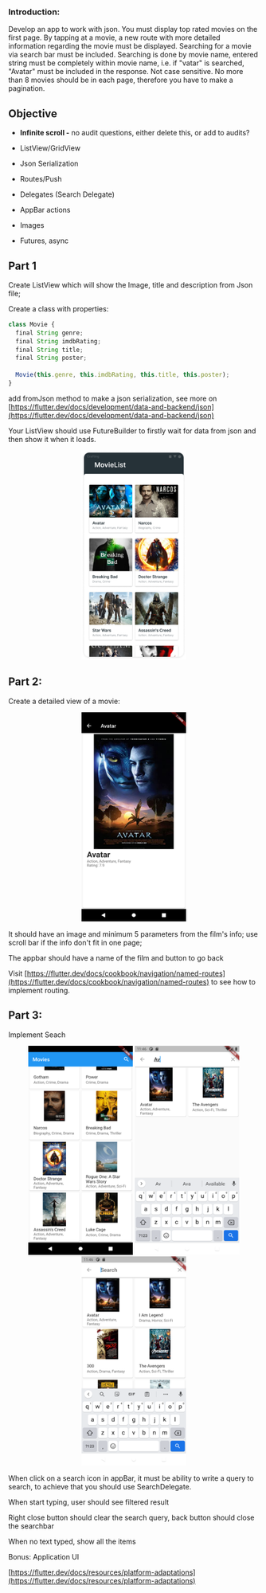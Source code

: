 ### Introduction:

Develop an app to work with json. You must display top rated movies on the first page. By tapping at a movie, a new route with more detailed information regarding the movie must be displayed. Searching for a movie via search bar must be included. Searching is done by movie name, entered string must be completely within movie name, i.e. if "vatar" is searched, "Avatar" must be included in the response. Not case sensitive. No more than 8 movies should be in each page, therefore you have to make a pagination.

## Objective

- **Infinite scroll -** no audit questions, either delete this, or add to audits?

- ListView/GridView
- Json Serialization
- Routes/Push
- Delegates (Search Delegate)
- AppBar actions
- Images
- Futures, async

## Part 1

Create ListView which will show the Image, title and description from Json file;

Create a class with properties:

```jsx
class Movie {
  final String genre;
  final String imdbRating;
  final String title;
  final String poster;

  Movie(this.genre, this.imdbRating, this.title, this.poster);
}
```

add fromJson method to make a json serialization, see more on [https://flutter.dev/docs/development/data-and-backend/json](https://flutter.dev/docs/development/data-and-backend/json)

Your ListView should use FutureBuilder to firstly wait for data from json and then show it when it loads.

<p align="center">
<img src="https://github.com/alem-01/alem_public/blob/master/resources/movieList.01.png?raw=true" alt="drawing" width="210" height = "420"/>
</p>

## Part 2:

Create a detailed view of a movie:

<p align="center">
<img src="https://github.com/alem-01/alem_public/blob/master/resources/movieList.02.png?raw=true" alt="drawing" width="210" height = "420"/>
</p>

It should have an image and minimum 5 parameters from the film's info; use scroll bar if the info don't fit in one page;

The appbar should have a name of the film and button to go back

Visit  [https://flutter.dev/docs/cookbook/navigation/named-routes](https://flutter.dev/docs/cookbook/navigation/named-routes) to see how to implement routing.

## Part 3:

Implement Seach


<p align="center">
<img src="https://github.com/alem-01/alem_public/blob/master/resources/movieList.03.png?raw=true" alt="drawing" width="210" height = "420"/>

<img src="https://github.com/alem-01/alem_public/blob/master/resources/movieList.04.png?raw=true" alt="drawing" width="210" height = "420"/>

<img src="https://github.com/alem-01/alem_public/blob/master/resources/movieList.05.png?raw=true" alt="drawing" width="210" height = "420"/>
</p>

When click on a search icon in appBar, it must be ability to write a query to search, to achieve that you should use SearchDelegate.

When start typing, user should see filtered result

Right close button should clear the search query, back button should close the searchbar

When no text typed, show all the items

Bonus: Application UI

[https://flutter.dev/docs/resources/platform-adaptations](https://flutter.dev/docs/resources/platform-adaptations)